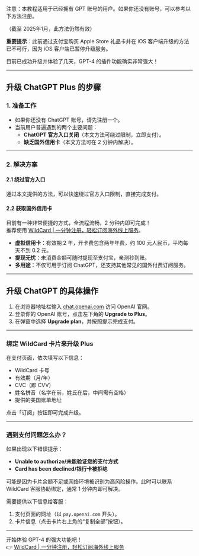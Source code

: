 注意：本教程适用于已经拥有 GPT 账号的用户。如果你还没有账号，可以参考以下方法注册。

（截至 2025年1月，此方法仍然有效）

**重要提示**：此前通过支付宝购买 Apple Store 礼品卡并在 iOS 客户端升级的方法已不可行，因为 iOS 客户端已暂停升级服务。

目前已成功升级并体验了几天，GPT-4 的插件功能确实非常强大！

---

## 升级 ChatGPT Plus 的步骤

### 1. 准备工作

- 如果你还没有 ChatGPT 账号，请先注册一个。
- 当前用户普遍遇到的两个主要问题：
  - **ChatGPT 官方入口关闭**（本文方法可绕过限制，立即支付）。
  - **缺乏国外信用卡**（本文方法可在 2 分钟内解决）。

---

### 2. 解决方案

#### 2.1 绕过官方入口

通过本文提供的方法，可以快速绕过官方入口限制，直接完成支付。

#### 2.2 获取国外信用卡

目前有一种非常便捷的方式，全流程流畅，2 分钟内即可完成！  
推荐使用 [WildCard | 一分钟注册，轻松订阅海外线上服务](https://bit.ly/bewildcard)。

- **虚拟信用卡**：有效期 2 年，开卡费包含两年年费，约 100 元人民币，平均每天不到 0.2 元。
- **提现无忧**：未消费金额可随时提现至支付宝，亲测秒到账。
- **多用途**：不仅可用于订阅 ChatGPT，还支持其他常见的国外付费订阅服务。

---

## 升级 ChatGPT 的具体操作

1. 在浏览器地址栏输入 [chat.openai.com](https://chat.openai.com/) 访问 OpenAI 官网。
2. 登录你的 OpenAI 账号，点击左下角的 **Upgrade to Plus**。
3. 在弹窗中选择 **Upgrade plan**，并按照提示完成支付。

---

### 绑定 WildCard 卡片来升级 Plus

在支付页面，依次填写以下信息：

- WildCard 卡号
- 有效期（月/年）
- CVC（即 CVV）
- 姓名拼音（名字在前，姓氏在后，中间需有空格）
- 提供的美国账单地址

点击「订阅」按钮即可完成升级。

---

### 遇到支付问题怎么办？

如果出现以下错误提示：

- **Unable to authorize/未能验证您的支付方式**
- **Card has been declined/银行卡被拒绝**

可能是因为卡片余额不足或网络环境被识别为高风险操作。此时可以联系 WildCard 客服协助绑定，通常 1 分钟内即可解决。

需要提供以下信息给客服：

1. 支付页面的网址（以 `pay.openai.com` 开头）。
2. 卡片信息（点击卡片右上角的“复制全部”按钮）。

---

开始体验 GPT-4 的强大功能吧！  
👉 [WildCard | 一分钟注册，轻松订阅海外线上服务](https://bit.ly/bewildcard)